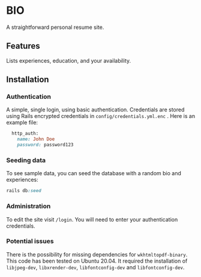 # BIO

A straightforward personal resume site.

## Features

Lists experiences, education, and your availability.


## Installation


### Authentication

A simple, single login, using basic authentication. Credentials are stored using Rails encrypted credentials in `config/credentials.yml.enc`
. Here is an example file:

```ruby
  http_auth:
    name: John Doe
    password: password123
```

### Seeding data

To see sample data, you can seed the database with a random bio and experiences:

```ruby
rails db:seed
```

### Administration

To edit the site visit `/login`. You will need to enter your authentication credentials.


### Potential issues

There is the possibility for missing dependencies for `wkhtmltopdf-binary`. This code has been tested on Ubuntu 20.04. It required the installation of `libjpeg-dev`, `libxrender-dev`, `libfontconfig-dev` and `libfontconfig-dev`.
